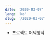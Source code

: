 ```yaml
---
date: '2020-03-07'
lang: 'ko'
slug: '/2020-03-07'
---
```


- 프로젝트 어덕행덕

<head>
  <html lang="ko-KR"/>
</head>
